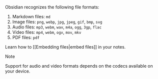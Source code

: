 Obsidian recognizes the following file formats:

1. Markdown files: `md`
2. Image files: `png`, `webp`, `jpg`, `jpeg`, `gif`, `bmp`, `svg`
3. Audio files: `mp3`, `webm`, `wav`, `m4a`, `ogg`, `3gp`, `flac`
4. Video files: `mp4`, `webm`, `ogv`, `mov`, `mkv`
5. PDF files: `pdf`

Learn how to [[Embedding files|embed files]] in your notes.

> [!note]
> Support for audio and video formats depends on the codecs available on your device.
